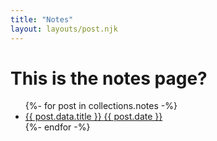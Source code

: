 ```yaml
---
title: "Notes"
layout: layouts/post.njk
---
```


<h1>This is the notes page?</h1>

<ul>
  {%- for post in collections.notes -%}
  <li>
    <a href="{{ post.url }}">
      {{ post.data.title }}
      <time>{{ post.date }}</time>
    </a>
  </li>
  {%- endfor -%}
</ul>